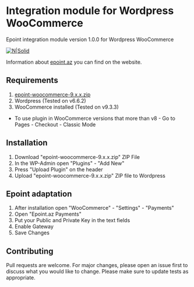 # Integration module for Wordpress WooCommerce
Epoint integration module version 1.0.0 for Wordpress WooCommerce

[![N|Solid](https://epoint.az/images/logo.svg)](https://epoint.az/)

Information about [epoint.az](https://epoint.az) you can find on the website.

## Requirements
1. [epoint-woocommerce-9.x.x.zip](https://abbaszade.dev/epoint-woocommerce-9.x.x.zip)
2. Wordpress (Tested on v6.6.2)
3. WooCommerce installed (Tested on v9.3.3)
* To use plugin in WooCommerce versions that more than v8 - Go to Pages - Checkout - Classic Mode

## Installation
1. Download "epoint-woocommerce-9.x.x.zip" ZIP File
2. In the WP-Admin open "Plugins" - "Add New"
3. Press "Upload Plugin" on the header
4. Upload "epoint-woocommerce-9.x.x.zip" ZIP file to Wordpress

## Epoint adaptation
1. After installation open "WooCommerce" - "Settings" - "Payments"
2. Open "Epoint.az Payments"
3. Put your Public and Private Key in the text fields
5. Enable Gateway
6. Save Changes

## Contributing
Pull requests are welcome. For major changes, please open an issue first to discuss what you would like to change.
Please make sure to update tests as appropriate.
